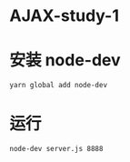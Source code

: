 # AJAX-study-1

# 安装 node-dev
```
yarn global add node-dev
```

# 运行
```
node-dev server.js 8888
```
